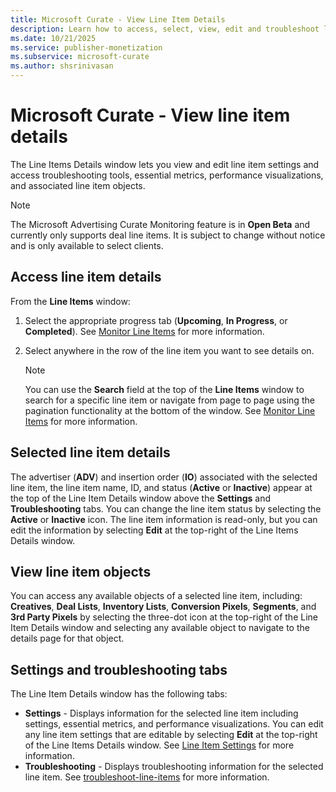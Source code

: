 ```yaml
---
title: Microsoft Curate - View Line Item Details
description: Learn how to access, select, view, edit and troubleshoot line item objects in this page.  
ms.date: 10/21/2025
ms.service: publisher-monetization
ms.subservice: microsoft-curate
ms.author: shsrinivasan
---
```



# Microsoft Curate - View line item details

The Line Items Details window lets you view and edit line item settings and access troubleshooting tools, essential metrics, performance visualizations, and associated line item objects.

> [!NOTE]
> The Microsoft Advertising Curate Monitoring feature is in **Open Beta** and currently only supports deal line items. It is subject to change without notice and is only available to select clients.

## Access line item details

From the **Line Items** window:

1. Select the appropriate progress tab (**Upcoming**, **In Progress**, or **Completed**). See [Monitor Line Items](monitor-line-items.md) for more information.
1. Select anywhere in the row of the line item you want to see details on.

    > [!NOTE]
    > You can use the **Search** field at the top of the **Line Items** window to search for a specific line item or navigate from page to page using the pagination functionality at the bottom of the window. See [Monitor Line Items](monitor-line-items.md) for more information.

## Selected line item details

The advertiser (**ADV**) and insertion order (**IO**) associated with the selected line item, the line item name, ID, and status (**Active** or **Inactive**) appear at the top of the Line Item Details window above the **Settings** and **Troubleshooting** tabs. You can change the line item status by selecting the **Active** or **Inactive** icon. The line item information is read-only, but you can edit the information by selecting **Edit** at the top-right of the Line Items Details window.

## View line item objects

You can access any available objects of a selected line item, including: **Creatives**, **Deal Lists**, **Inventory Lists**, **Conversion Pixels**, **Segments**, and **3rd Party Pixels** by selecting the three-dot icon at the top-right of the Line Item Details window and selecting any available object to navigate to the details page for that object.

## Settings and troubleshooting tabs

The Line Item Details window has the following tabs:

- **Settings** - Displays information for the selected line item including settings, essential metrics, and performance visualizations. You can edit any line item settings that are editable by selecting **Edit** at the top-right of the Line Items Details window. See [Line Item Settings](line-item-settings.md) for more information.
- **Troubleshooting** - Displays troubleshooting information for the selected line item. See [troubleshoot-line-items](../monetize/troubleshoot-line-items.md) for more information.
